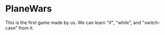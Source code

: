# PlaneWars
This is the first game made by us. We can learn "if", "while", and "switch-case" from it.
